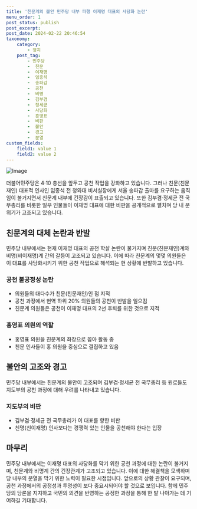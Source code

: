 ```yaml
---
title: '친문계의 불안 민주당 내부 파행 이재명 대표의 사당화 논란'
menu_order: 1
post_status: publish
post_excerpt: 
post_date: 2024-02-22 20:46:54
taxonomy:
    category:
        - 정치
    post_tag:
        - 민주당
        -  친문
        -  이재명
        -  임종석
        -  송파갑
        -  공천
        -  비명
        -  김부겸
        -  정세균
        -  사당화
        -  홍영표
        -  비판
        -  불안
        -  경고
        -  분열
custom_fields:
    field1: value 1
    field2: value 2
---
```


![Image](https://imgnews.pstatic.net/image/421/2024/02/22/0007366380_001_20240222082301404.jpg?type=w647)

더불어민주당은 4·10 총선을 앞두고 공천 작업을 강화하고 있습니다. 그러나 친문(친문재인) 대표적 인사인 임종석 전 청와대 비서실장에게 서울 송파갑 출마를 요구하는 움직임이 불거지면서 친문계 내부에 긴장감이 표출되고 있습니다. 또한 김부겸·정세균 전 국무총리를 비롯한 일부 인물들이 이재명 대표에 대한 비판을 공개적으로 펼치며 당 내 분위기가 고조되고 있습니다.
## 친문계의 대체 논란과 반발
민주당 내부에서는 현재 이재명 대표의 공천 학살 논란이 불거지며 친문(친문재인)계와 비명(비이재명)계 간의 갈등이 고조되고 있습니다. 이에 따라 친문계의 몇몇 의원들은 이 대표를 사당화시키기 위한 공천 작업으로 해석되는 현 상황에 반발하고 있습니다.
### 공천 불공정성 논란
- 의원들의 대다수가 친문(친문재인)인 점 지적
- 공천 과정에서 현역 하위 20% 의원들의 공천이 반발을 일으킴
- 친문계 의원들은 공천이 이재명 대표의 2선 후퇴를 위한 것으로 지적
### 홍영표 의원의 역할
- 홍영표 의원을 친문계의 좌장으로 꼽아 활동 중
- 친문 인사들이 홍 의원을 중심으로 결집하고 있음
## 불안의 고조와 경고
민주당 내부에서는 친문계의 불안이 고조되며 김부겸·정세균 전 국무총리 등 원로들도 지도부의 공천 과정에 대해 우려를 나타내고 있습니다.
### 지도부의 비판
- 김부겸·정세균 전 국무총리가 이 대표를 향한 비판
- 친명(친이재명) 인사보다는 경쟁력 있는 인물을 공천해야 한다는 입장
## 마무리
민주당 내부에서는 이재명 대표의 사당화를 막기 위한 공천 과정에 대한 논란이 불거지며, 친문계와 비명계 간의 긴장관계가 고조되고 있습니다. 이에 대한 해결책을 모색하며 당 내부의 분열을 막기 위한 노력이 필요한 시점입니다. 앞으로의 상황 관찰이 요구되며, 공천 과정에서의 공정성과 투명성이 보다 중요시되어야 할 것으로 보입니다. 함께 민주당의 당론을 지지하고 국민의 의견을 반영하는 공정한 과정을 통해 한 발 나아가는 데 기여하길 기대합니다.

